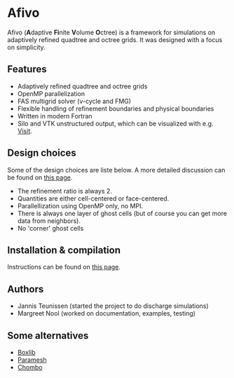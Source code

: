 # Afivo

Afivo (<b>A</b>daptive <b>Fi</b>nite <b>V</b>olume <b>O</b>ctree) is a framework
for simulations on adaptively refined quadtree and octree grids. It was designed
with a focus on simplicity.

## Features

* Adaptively refined quadtree and octree grids
* OpenMP parallelization
* FAS multigrid solver (v-cycle and FMG)
* Flexible handling of refinement boundaries and physical boundaries
* Written in modern Fortran
* Silo and VTK unstructured output, which can be visualized with e.g.
  [Visit](https://wci.llnl.gov/simulation/computer-codes/visit).

## Design choices

Some of the design choices are liste below. A more detailed discussion can be
found on [this page](documentation/design.md).

* The refinement ratio is always 2.
* Quantities are either cell-centered or face-centered.
* Parallellization using OpenMP only, no MPI.
* There is always one layer of ghost cells (but of course you can get
  more data from neighbors).
* No 'corner' ghost cells

## Installation & compilation

Instructions can be found on [this page](documentation/compiling.md).

## Authors

* Jannis Teunissen (started the project to do discharge simulations)
* Margreet Nool (worked on documentation, examples, testing)

## Some alternatives

* [Boxlib](https://ccse.lbl.gov/BoxLib/index.html)
* [Paramesh](https://sourceforge.net/projects/paramesh/)
* [Chombo](https://commons.lbl.gov/display/chombo/Chombo+-+Software+for+Adaptive+Solutions+of+Partial+Differential+Equations)
